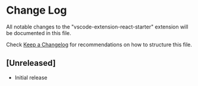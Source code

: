 # Change Log

All notable changes to the "vscode-extension-react-starter" extension will be documented in this file.

Check [Keep a Changelog](http://keepachangelog.com/) for recommendations on how to structure this file.

## [Unreleased]

- Initial release